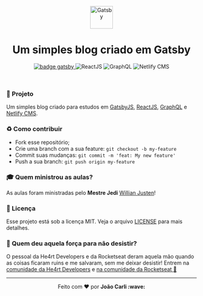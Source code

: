 <p align="center">
  <a href="https://www.gatsbyjs.org">
    <img alt="Gatsby" src="https://www.gatsbyjs.org/monogram.svg" width="60" />
  </a>
</p>
<h1 align="center">
  Um simples blog criado em <strong>Gatsby</strong>
</h1>
<p align="center">
  <a href="https://www.gatsbyjs.org/">
    <img alt="badge gatsby" src="https://img.shields.io/badge/tecnologias%20usadas%3A-Gatsby-%23663399">
  </a>
  <img alt="ReactJS" src="https://img.shields.io/badge/-ReactJS-%2361DBFB">
  <img alt="GraphQL" src="https://img.shields.io/badge/-GraphQL-%23E535AB">
  <img alt="Netlify CMS" src="https://img.shields.io/badge/-Netlify%20CMS-lightgrey">
</p>

<br>

### :muscle: Projeto

Um simples blog criado para estudos em [GatsbyJS](https://www.gatsbyjs.org/), [ReactJS](https://pt-br.reactjs.org/), [GraphQL](https://graphql.org/) e [Netlify CMS](https://www.netlifycms.org/).  

### :recycle: Como contribuir

- Fork esse repositório;
- Crie uma branch com a sua feature: `git checkout -b my-feature`
- Commit suas mudanças: `git commit -m 'feat: My new feature'`
- Push a sua branch: `git push origin my-feature`

### :mortar_board: Quem ministrou as aulas?

As aulas foram ministradas pelo <b>Mestre Jedi</b> [Willian Justen](https://github.com/willianjusten)!

### :memo: Licença

Esse projeto está sob a licença MIT. Veja o arquivo [LICENSE](LICENSE) para mais detalhes.

### :muscle: Quem deu aquela força para não desistir?

O pessoal da He4rt Developers e da Rocketseat deram aquela mão quando as coisas ficaram ruins e me salvaram, sem me deixar desistir!
Entrem na [comunidade da He4rt Developers](https://discord.gg/8mA4CM2) e [na comunidade da Rocketseat :rocket:](https://discordapp.com/invite/gCRAFhc)

---

<p align="center">Feito com ❤️ por <strong>João Carli :wave: </p>
